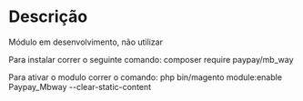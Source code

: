 # Descrição 

Módulo em desenvolvimento, não utilizar

Para instalar correr o seguinte comando:
    composer require paypay/mb_way

Para ativar o modulo correr o comando:
    php bin/magento module:enable Paypay_Mbway --clear-static-content